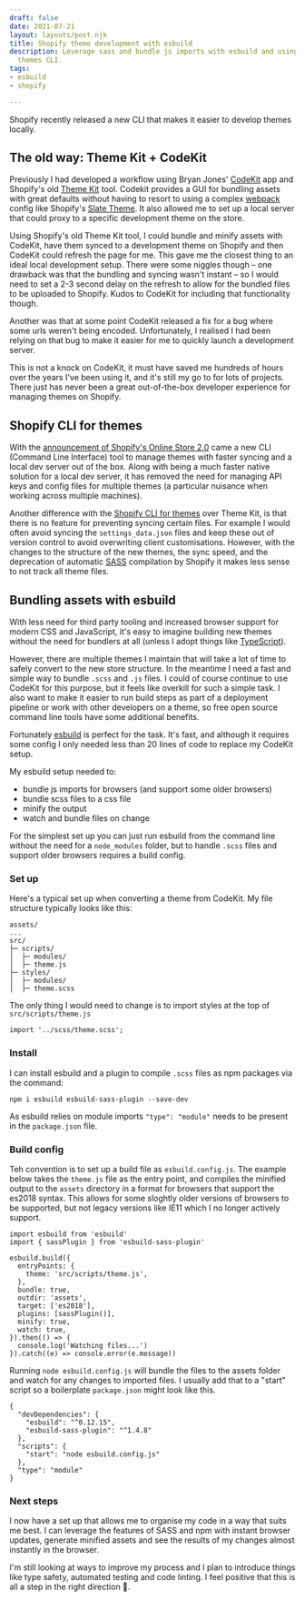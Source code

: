 ```yaml
---
draft: false
date: 2021-07-21
layout: layouts/post.njk
title: Shopify theme development with esbuild
description: Leverage sass and bundle js imports with esbuild and using the new Shopify
  themes CLI.
tags:
- esbuild
- shopify

---
```

Shopify recently released a new CLI that makes it easier to develop themes locally.

## The old way: Theme Kit + CodeKit

Previously I had developed a workflow using Bryan Jones' [CodeKit](https://codekitapp.com/) app and Shopify's old [Theme Kit](https://github.com/Shopify/themekit) tool. Codekit provides a GUI for bundling assets with great defaults without having to resort to using a complex [webpack](https://webpack.js.org/) config like Shopify's [Slate Theme](https://github.com/Shopify/slate). It also allowed me to set up a local server that could proxy to a specific development theme on the store.

Using Shopify's old Theme Kit tool, I could bundle and minify assets with CodeKit, have them synced to a development theme on Shopify and then CodeKit could refresh the page for me. This gave me the closest thing to an ideal local development setup. There were some niggles though – one drawback was that the bundling and syncing wasn't instant – so I would need to set a 2-3 second delay on the refresh to allow for the bundled files to be uploaded to Shopify. Kudos to CodeKit for including that functionality though.

Another was that at some point CodeKit released a fix for a bug where some urls weren't being encoded. Unfortunately, I realised I had been relying on that bug to make it easier for me to quickly launch a development server.

This is not a knock on CodeKit, it must have saved me hundreds of hours over the years I've been using it, and it's still my go to for lots of projects. There just has never been a great out-of-the-box developer experience for managing themes on Shopify.

## Shopify CLI for themes

With the [announcement of Shopify's Online Store 2.0](https://www.shopify.com/partners/blog/shopify-online-store) came a new CLI (Command Line Interface) tool to manage themes with faster syncing and a local dev server out of the box. Along with being a much faster native solution for a local dev server, it has removed the need for managing API keys and config files for multiple themes (a particular nuisance when working across multiple machines).

Another difference with the [Shopify CLI for themes](https://shopify.dev/themes/tools/cli) over Theme Kit, is that there is no feature for preventing syncing certain files. For example I would often avoid syncing the `settings_data.json` files and keep these out of version control to avoid overwriting client customisations. However, with the changes to the structure of the new themes, the sync speed, and the deprecation of automatic [SASS](https://sass-lang.com/) compilation by Shopify it makes less sense to not track all theme files.

## Bundling assets with esbuild

With less need for third party tooling and increased browser support for modern CSS and JavaScript, it's easy to imagine building new themes without the need for bundlers at all (unless I adopt things like [TypeScript](https://www.typescriptlang.org/)).

However, there are multiple themes I maintain that will take a lot of time to safely convert to the new store structure. In the meantime I need a fast and simple way to bundle `.scss` and `.js` files. I could of course continue to use CodeKit for this purpose, but it feels like overkill for such a simple task. I also want to make it easier to run build steps as part of a deployment pipeline or work with other developers on a theme, so free open source command line tools have some additional benefits.

Fortunately [esbuild](https://esbuild.github.io/) is perfect for the task. It's fast, and although it requires some config I only needed less than 20 lines of code to replace my CodeKit setup.

My esbuild setup needed to:

* bundle js imports for browsers (and support some older browsers)
* bundle scss files to a css file
* minify the output
* watch and bundle files on change

For the simplest set up you can just run esbuild from the command line without the need for a `node_modules` folder, but to handle `.scss` files and support older browsers requires a build config.

### Set up

Here's a typical set up when converting a theme from CodeKit. My file structure typically looks like this:

    assets/
    ...
    src/
    ├─ scripts/
    │  ├─ modules/
    │  ├─ theme.js
    ├─ styles/
    │  ├─ modules/
    │  ├─ theme.scss

The only thing I would need to change is to import styles at the top of  `src/scripts/theme.js`

    import '../scss/theme.scss';

### Install

I can install esbuild and a plugin to compile `.scss` files as npm packages via the command:

`npm i esbuild esbuild-sass-plugin --save-dev`

As esbuild relies on module imports `"type": "module"` needs to be present in the `package.json` file.

### Build config

Teh convention is to set up a build file as `esbuild.config.js`. The example below takes the `theme.js` file as the entry point, and compiles the minified output to the `assets` directory in a format for browsers that support the es2018 syntax. This allows for some sloghtly older versions of browsers to be supported, but not legacy versions like IE11 which I no longer actively support.

    import esbuild from 'esbuild'
    import { sassPlugin } from 'esbuild-sass-plugin'

    esbuild.build({
      entryPoints: {
        theme: 'src/scripts/theme.js',
      },
      bundle: true,
      outdir: 'assets',
      target: ['es2018'],
      plugins: [sassPlugin()],
      minify: true,
      watch: true,
    }).then(() => {
      console.log('Watching files...')
    }).catch((e) => console.error(e.message))

Running `node esbuild.config.js` will bundle the files to the assets folder and watch for any changes to imported files. I usually add that to a "start" script so a boilerplate `package.json` might look like this.

    {
      "devDependencies": {
        "esbuild": "^0.12.15",
        "esbuild-sass-plugin": "^1.4.8"
      },
      "scripts": {
        "start": "node esbuild.config.js"
      },
      "type": "module"
    }

### Next steps

I now have a set up that allows me to organise my code in a way that suits me best. I can leverage the features of SASS and npm with instant browser updates, generate minified assets and see the results of my changes almost instantly in the browser.

I'm still looking at ways to improve my process and I plan to introduce things like type safety, automated testing and code linting. I feel positive that this is all a step in the right direction 🚀.
